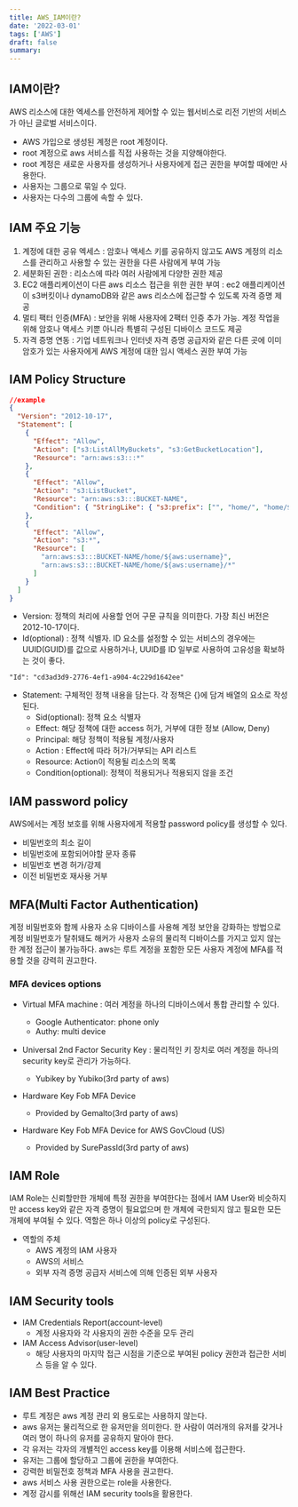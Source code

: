 ```yaml
---
title: AWS_IAM이란?
date: '2022-03-01'
tags: ['AWS']
draft: false
summary:
---
```


## IAM이란?

AWS 리소스에 대한 엑세스를 안전하게 제어할 수 있는 웹서비스로 리전 기반의 서비스가 아닌 글로벌 서비스이다.

- AWS 가입으로 생성된 계정은 root 계정이다.
- root 계정으로 aws 서비스를 직접 사용하는 것을 지양해야한다.
- root 계정은 새로운 사용자를 생성하거나 사용자에게 접근 권한을 부여할 때에만 사용한다.
- 사용자는 그룹으로 묶일 수 있다.
- 사용자는 다수의 그룹에 속할 수 있다.

## IAM 주요 기능

1. 계정에 대한 공유 엑세스 : 암호나 액세스 키를 공유하지 않고도 AWS 계정의 리소스를 관리하고 사용할 수 있는 권한을 다른 사람에게 부여 가능
2. 세분화된 권한 : 리소스에 따라 여러 사람에게 다양한 권한 제공
3. EC2 애플리케이션이 다른 aws 리소스 접근을 위한 권한 부여 : ec2 애플리케이션이 s3버킷이나 dynamoDB와 같은 aws 리소스에 접근할 수 있도록 자격 증명 제공
4. 멀티 팩터 인증(MFA) : 보안을 위해 사용자에 2팩터 인증 추가 가능. 계정 작업을 위해 암호나 액세스 키뿐 아니라 특별히 구성된 디바이스 코드도 제공
5. 자격 증명 연동 : 기업 네트워크나 인터넷 자격 증명 공급자와 같은 다른 곳에 이미 암호가 있는 사용자에게 AWS 계정에 대한 임시 액세스 권한 부여 가능

## IAM Policy Structure

```json
//example
{
  "Version": "2012-10-17",
  "Statement": [
    {
      "Effect": "Allow",
      "Action": ["s3:ListAllMyBuckets", "s3:GetBucketLocation"],
      "Resource": "arn:aws:s3:::*"
    },
    {
      "Effect": "Allow",
      "Action": "s3:ListBucket",
      "Resource": "arn:aws:s3:::BUCKET-NAME",
      "Condition": { "StringLike": { "s3:prefix": ["", "home/", "home/${aws:username}/"] } }
    },
    {
      "Effect": "Allow",
      "Action": "s3:*",
      "Resource": [
        "arn:aws:s3:::BUCKET-NAME/home/${aws:username}",
        "arn:aws:s3:::BUCKET-NAME/home/${aws:username}/*"
      ]
    }
  ]
}
```

- Version: 정책의 처리에 사용할 언어 구문 규칙을 의미한다. 가장 최신 버전은 2012-10-17이다.
- Id(optional) : 정책 식별자. ID 요소를 설정할 수 있는 서비스의 경우에는 UUID(GUID)를 값으로 사용하거나, UUID를 ID 일부로 사용하여 고유성을 확보하는 것이 좋다.

```
"Id": "cd3ad3d9-2776-4ef1-a904-4c229d1642ee"
```

- Statement: 구체적인 정책 내용을 담는다. 각 정책은 {}에 담겨 배열의 요소로 작성된다.
  - Sid(optional): 정책 요소 식별자
  - Effect: 해당 정책에 대한 access 허가, 거부에 대한 정보 (Allow, Deny)
  - Principal: 해당 정책이 적용될 계정/사용자
  - Action : Effect에 따라 허가/거부되는 API 리스트
  - Resource: Action이 적용될 리소스의 목록
  - Condition(optional): 정책이 적용되거나 적용되지 않을 조건

## IAM password policy

AWS에서는 계정 보호를 위해 사용자에게 적용할 password policy를 생성할 수 있다.

- 비밀번호의 최소 길이
- 비밀번호에 포함되어야할 문자 종류
- 비밀번호 변경 허가/강제
- 이전 비밀번호 재사용 거부

## MFA(Multi Factor Authentication)

계정 비밀번호와 함께 사용자 소유 디바이스를 사용해 계정 보안을 강화하는 방법으로 계정 비밀번호가 탈취돼도 해커가 사용자 소유의 물리적 디바이스를 가지고 있지 않는 한 계정 접근이 불가능하다. aws는 루트 계정을 포함한 모든 사용자 계정에 MFA를 적용할 것을 강력히 권고한다.

### MFA devices options

- Virtual MFA machine : 여러 계정을 하나의 디바이스에서 통합 관리할 수 있다.

  - Google Authenticator: phone only
  - Authy: multi device

- Universal 2nd Factor Security Key : 물리적인 키 장치로 여러 계정을 하나의 security key로 관리가 가능하다.

  - Yubikey by Yubiko(3rd party of aws)

- Hardware Key Fob MFA Device

  - Provided by Gemalto(3rd party of aws)

- Hardware Key Fob MFA Device for
  AWS GovCloud (US)
  - Provided by SurePassId(3rd party of aws)

## IAM Role

IAM Role는 신뢰할만한 개체에 특정 권한을 부여한다는 점에서 IAM User와 비슷하지만 access key와 같은 자격 증명이 필요없으며 한 개체에 국한되지 않고 필요한 모든 개체에 부여될 수 있다. 역할은 하나 이상의 policy로 구성된다.

- 역할의 주체
  - AWS 계정의 IAM 사용자
  - AWS의 서비스
  - 외부 자격 증명 공급자 서비스에 의해 인증된 외부 사용자

## IAM Security tools

- IAM Credentials Report(account-level)
  - 계정 사용자와 각 사용자의 권한 수준을 모두 관리
- IAM Access Advisor(user-level)
  - 해당 사용자의 마지막 접근 시점을 기준으로 부여된 policy 권한과 접근한 서비스 등을 알 수 있다.

## IAM Best Practice

- 루트 계정은 aws 계정 관리 외 용도로는 사용하지 않는다.
- aws 유저는 물리적으로 한 유저만을 의미한다. 한 사람이 여러개의 유저를 갖거나 여러 명이 하나의 유저를 공유하지 말아야 한다.
- 각 유저는 각자의 개별적인 access key를 이용해 서비스에 접근한다.
- 유저는 그룹에 할당하고 그룹에 권한을 부여한다.
- 강력한 비밀전호 정책과 MFA 사용을 권고한다.
- aws 서비스 사용 권한으로는 role을 사용한다.
- 계정 감시를 위해선 IAM security tools을 활용한다.
